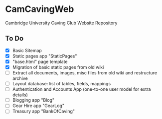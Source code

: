 # CamCavingWeb
Cambridge University Caving Club Website Repository

## To Do
- [x] Basic Sitemap
- [x] Static pages app "StaticPages"
- [x] "base.html" page template
- [x] Migration of basic static pages from old wiki
- [ ] Extract all documents, images, misc files from old wiki and restructure archive
- [ ] Layout database: list of tables, fields, mappings
- [ ] Authentication and Accounts App (one-to-one user model for extra details)
- [ ] Blogging app "Blog"
- [ ] Gear Hire app "GearLog"
- [ ] Treasury app "BankOfCaving"
